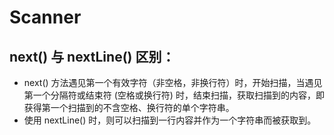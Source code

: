 

# Scanner

##  next() 与 nextLine() 区别：

- next() 方法遇见第一个有效字符（非空格，非换行符）时，开始扫描，当遇见第一个分隔符或结束符 (空格或换行符) 时，结束扫描，获取扫描到的内容，即获得第一个扫描到的不含空格、换行符的单个字符串。
- 使用 nextLine() 时，则可以扫描到一行内容并作为一个字符串而被获取到。



